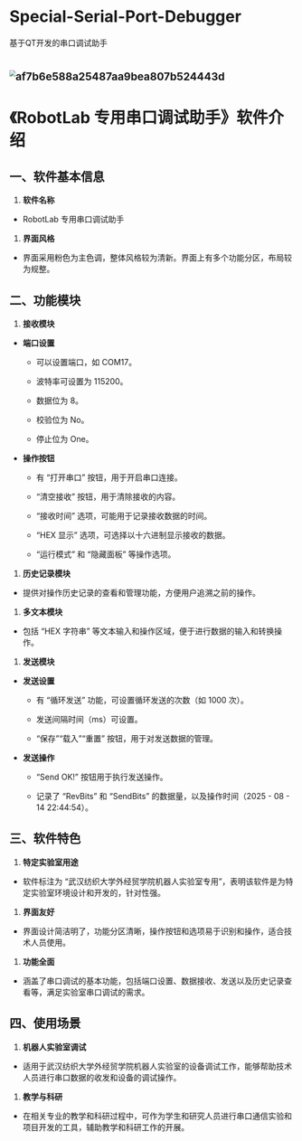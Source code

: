 # Special-Serial-Port-Debugger

基于QT开发的串口调试助手

# <img title="" src="file:///C:/Users/MeatyBio/Pictures/Typedown/af7b6e58-8a25-487a-a9be-a807b524443d.png?msec=1755183992162" alt="af7b6e588a25487aa9bea807b524443d" style="zoom:67%;">

# 《RobotLab 专用串口调试助手》软件介绍

## 一、软件基本信息

1. **软件名称**
* RobotLab 专用串口调试助手
1. **界面风格**
* 界面采用粉色为主色调，整体风格较为清新。界面上有多个功能分区，布局较为规整。

## 二、功能模块

1. **接收模块**
* **端口设置**
  
  * 可以设置端口，如 COM17。
  
  * 波特率可设置为 115200。
  
  * 数据位为 8。
  
  * 校验位为 No。
  
  * 停止位为 One。

* **操作按钮**
  
  * 有 “打开串口” 按钮，用于开启串口连接。
  
  * “清空接收” 按钮，用于清除接收的内容。
  
  * “接收时间” 选项，可能用于记录接收数据的时间。
  
  * “HEX 显示” 选项，可选择以十六进制显示接收的数据。
  
  * “运行模式” 和 “隐藏面板” 等操作选项。
1. **历史记录模块**
* 提供对操作历史记录的查看和管理功能，方便用户追溯之前的操作。
1. **多文本模块**
* 包括 “HEX 字符串” 等文本输入和操作区域，便于进行数据的输入和转换操作。
1. **发送模块**
* **发送设置**
  
  * 有 “循环发送” 功能，可设置循环发送的次数（如 1000 次）。
  
  * 发送间隔时间（ms）可设置。
  
  * “保存”“载入”“重置” 按钮，用于对发送数据的管理。

* **发送操作**
  
  * “Send OK!” 按钮用于执行发送操作。
  
  * 记录了 “RevBits” 和 “SendBits” 的数据量，以及操作时间（2025 - 08 - 14 22:44:54）。

## 三、软件特色

1. **特定实验室用途**
* 软件标注为 “武汉纺织大学外经贸学院机器人实验室专用”，表明该软件是为特定实验室环境设计和开发的，针对性强。
1. **界面友好**
* 界面设计简洁明了，功能分区清晰，操作按钮和选项易于识别和操作，适合技术人员使用。
1. **功能全面**
* 涵盖了串口调试的基本功能，包括端口设置、数据接收、发送以及历史记录查看等，满足实验室串口调试的需求。

## 四、使用场景

1. **机器人实验室调试**
* 适用于武汉纺织大学外经贸学院机器人实验室的设备调试工作，能够帮助技术人员进行串口数据的收发和设备的调试操作。
1. **教学与科研**
* 在相关专业的教学和科研过程中，可作为学生和研究人员进行串口通信实验和项目开发的工具，辅助教学和科研工作的开展。
